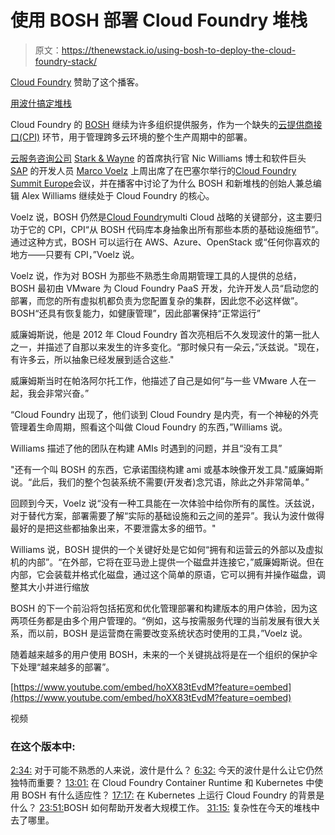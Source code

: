# 使用 BOSH 部署 Cloud Foundry 堆栈

> 原文：<https://thenewstack.io/using-bosh-to-deploy-the-cloud-foundry-stack/>

[Cloud Foundry](https://www.cloudfoundry.org/) 赞助了这个播客。

[用波什搞定堆栈](https://thenewstack.simplecast.com/episodes/using-bosh-to-get-the-stack-done)

Cloud Foundry 的 [BOSH](https://bosh.io/) 继续为许多组织提供服务，作为一个缺失的[云提供商接口(CPI)](https://bosh.io/docs/bosh-components/) 环节，用于管理跨多云环境的整个生产周期中的部署。

[云服务咨询公司](https://www.linkedin.com/in/drnic) [Stark & Wayne](https://starkandwayne.com/) 的首席执行官 Nic Williams 博士和软件巨头 [SAP](https://www.sap.com/index.html) 的开发人员 [Marco Voelz](https://github.com/voelzmo) 上周出席了在巴塞尔举行的[Cloud Foundry Summit Europe](https://www.cloudfoundry.org/event/eusummit2018/)会议，并在播客中讨论了为什么 BOSH 和新堆栈的创始人兼总编辑 Alex Williams 继续处于 Cloud Foundry 的核心。

Voelz 说，BOSH 仍然是[Cloud Foundry](https://www.cloudfoundry.org/)multi Cloud 战略的关键部分，这主要归功于它的 CPI，CPI“从 BOSH 代码库本身抽象出所有那些本质的基础设施细节”。通过这种方式，BOSH 可以运行在 AWS、Azure、OpenStack 或“任何你喜欢的地方——只要有 CPI，”Voelz 说。

Voelz 说，作为对 BOSH 为那些不熟悉生命周期管理工具的人提供的总结，BOSH 最初由 VMware 为 Cloud Foundry PaaS 开发，允许开发人员“启动您的部署，而您的所有虚拟机都负责为您配置复杂的集群，因此您不必这样做”。BOSH“还具有恢复能力，如健康管理”，因此部署保持“正常运行”

威廉姆斯说，他是 2012 年 Cloud Foundry 首次亮相后不久发现波什的第一批人之一，并描述了自那以来发生的许多变化。“那时候只有一朵云，”沃兹说。"现在，有许多云，所以抽象已经发展到适合这些."

威廉姆斯当时在帕洛阿尔托工作，他描述了自己是如何“与一些 VMware 人在一起，我会非常兴奋。”

“Cloud Foundry 出现了，他们谈到 Cloud Foundry 是内壳，有一个神秘的外壳管理着生命周期，照看这个叫做 Cloud Foundry 的东西，”Williams 说。

Williams 描述了他的团队在构建 AMIs 时遇到的问题，并且“没有工具”

"还有一个叫 BOSH 的东西，它承诺围绕构建 ami 或基本映像开发工具."威廉姆斯说。“此后，我们的整个包装系统不需要(开发者)念咒语，除此之外非常简单。”

回顾到今天，Voelz 说“没有一种工具能在一次体验中给你所有的属性。沃兹说，对于替代方案，部署需要了解“实际的基础设施和云之间的差异”。我认为波什做得最好的是把这些都抽象出来，不要泄露太多的细节。"

Williams 说，BOSH 提供的一个关键好处是它如何“拥有和运营云的外部以及虚拟机的内部”。“在外部，它将在亚马逊上提供一个磁盘并连接它，”威廉姆斯说。但在内部，它会装载并格式化磁盘，通过这个简单的原语，它可以拥有并操作磁盘，调整其大小并进行缩放

BOSH 的下一个前沿将包括拓宽和优化管理部署和构建版本的用户体验，因为这两项任务都是由多个用户管理的。“例如，这与按需服务代理的当前发展有很大关系，而以前，BOSH 是运营商在需要改变系统状态时使用的工具，”Voelz 说。

随着越来越多的用户使用 BOSH，未来的一个关键挑战将是在一个组织的保护伞下处理“越来越多的部署”。

[https://www.youtube.com/embed/hoXX83tEvdM?feature=oembed](https://www.youtube.com/embed/hoXX83tEvdM?feature=oembed)

视频

### 在这个版本中:

[2:34:](https://thenewstack.simplecast.com/episodes/using-bosh-to-get-the-stack-done?t=2:34) 对于可能不熟悉的人来说，波什是什么？
[6:32:](https://thenewstack.simplecast.com/episodes/using-bosh-to-get-the-stack-done?t=6:32) 今天的波什是什么让它仍然独特而重要？
[13:01:](https://thenewstack.simplecast.com/episodes/using-bosh-to-get-the-stack-done?t=13:01) 在 Cloud Foundry Container Runtime 和 Kubernetes 中使用 BOSH 有什么适应性？
[17:17:](https://thenewstack.simplecast.com/episodes/using-bosh-to-get-the-stack-done?t=17:17) 在 Kubernetes 上运行 Cloud Foundry 的背景是什么？
[23:51:](https://thenewstack.simplecast.com/episodes/using-bosh-to-get-the-stack-done?t=23:51)BOSH 如何帮助开发者大规模工作。
[31:15:](https://thenewstack.simplecast.com/episodes/using-bosh-to-get-the-stack-done?t=31:15) 复杂性在今天的堆栈中去了哪里。

<svg xmlns:xlink="http://www.w3.org/1999/xlink" viewBox="0 0 68 31" version="1.1"><title>Group</title> <desc>Created with Sketch.</desc></svg>